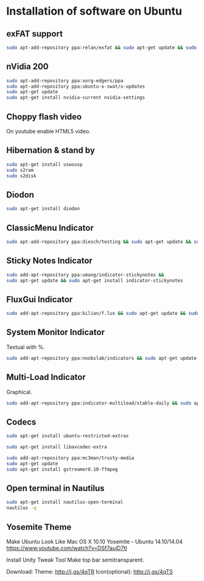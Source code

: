 Installation of software on Ubuntu
==================================

exFAT support
-------------

```bash
sudo apt-add-repository ppa:relan/exfat && sudo apt-get update && sudo apt-get install exfat-fuse exfat-utils
```

nVidia 200
----------

```bash
sudo apt-add-repository ppa:xorg-edgers/ppa
sudo apt-add-repository ppa:ubuntu-x-swat/x-updates
sudo apt-get update
sudo apt-get install nvidia-current nvidia-settings
```

Choppy flash video
------------------

On youtube enable HTML5 video.

Hibernation & stand by
----------------------

```bash
sudo apt-get install uswsusp
sudo s2ram
sudo s2disk
```

Diodon
-----

```bash
sudo apt-get install diodon
```

ClassicMenu Indicator
---------------------

```bash
sudo apt-add-repository ppa:diesch/testing && sudo apt-get update && sudo apt-get install classicmenu-indicator
```

Sticky Notes Indicator
----------------------

```bash
sudo add-apt-repository ppa:umang/indicator-stickynotes && 
sudo apt-get update && sudo apt-get install indicator-stickynotes
```

FluxGui Indicator
-----------------

```bash
sudo add-apt-repository ppa:kilian/f.lux && sudo apt-get update && sudo apt-get install fluxgui
```

System Monitor Indicator
------------------------
Textual with %.

```bash
sudo add-apt-repository ppa:noobslab/indicators && sudo apt-get update && sudo apt-get install indicator-sysmonitor
```

Multi-Load Indicator
--------------------
Graphical.

```bash
sudo add-apt-repository ppa:indicator-multiload/stable-daily && sudo apt-get update && sudo apt-get install indicator-multiload
```

Codecs
------

```bash
sudo apt-get install ubuntu-restricted-extras

sudo apt-get install libavcodec-extra

sudo add-apt-repository ppa:mc3man/trusty-media
sudo apt-get update
sudo apt-get install gstreamer0.10-ffmpeg
```

Open terminal in Nautilus
-------------------------

```bash
sudo apt-get install nautilus-open-terminal
nautilus -q
```

Yosemite Theme
--------------

Make Ubuntu Look Like Mac OS X 10.10 Yosemite - Ubuntu 14.10/14.04
https://www.youtube.com/watch?v=DSf7aujD7tI

Install Unity Tweak Tool
        Make top bar semitransparent.

Download:
Theme: http://j.gs/4qTR
Icon(optional): http://j.gs/4qTS

